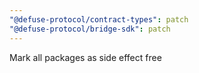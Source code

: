 ```yaml
---
"@defuse-protocol/contract-types": patch
"@defuse-protocol/bridge-sdk": patch
---
```


Mark all packages as side effect free
